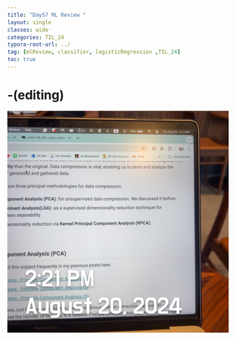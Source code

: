 ```yaml
---
title: "Day57 ML Review "
layout: single
classes: wide
categories: TIL_24
typora-root-url: ../
tag: [mlReview, classifier, logisticRegression ,TIL_24]
toc: true 
---
```


# -(editing)

![B65A0D34-51FD-418F-A096-9FB5D8CCE1CE](/images/2024-08-20-TIL24_Day57/B65A0D34-51FD-418F-A096-9FB5D8CCE1CE.jpeg)<br><br>

